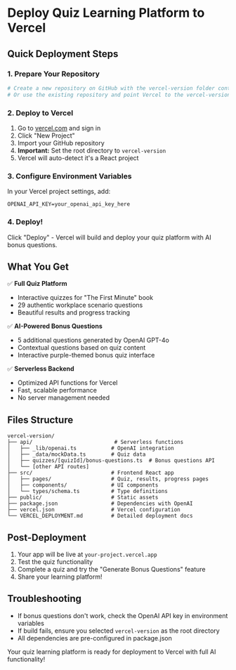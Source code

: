 # Deploy Quiz Learning Platform to Vercel

## Quick Deployment Steps

### 1. Prepare Your Repository
```bash
# Create a new repository on GitHub with the vercel-version folder contents
# Or use the existing repository and point Vercel to the vercel-version folder
```

### 2. Deploy to Vercel
1. Go to [vercel.com](https://vercel.com) and sign in
2. Click "New Project"
3. Import your GitHub repository
4. **Important:** Set the root directory to `vercel-version`
5. Vercel will auto-detect it's a React project

### 3. Configure Environment Variables
In your Vercel project settings, add:
```
OPENAI_API_KEY=your_openai_api_key_here
```

### 4. Deploy!
Click "Deploy" - Vercel will build and deploy your quiz platform with AI bonus questions.

## What You Get

✅ **Full Quiz Platform**
- Interactive quizzes for "The First Minute" book
- 29 authentic workplace scenario questions
- Beautiful results and progress tracking

✅ **AI-Powered Bonus Questions**
- 5 additional questions generated by OpenAI GPT-4o
- Contextual questions based on quiz content
- Interactive purple-themed bonus quiz interface

✅ **Serverless Backend**
- Optimized API functions for Vercel
- Fast, scalable performance
- No server management needed

## Files Structure
```
vercel-version/
├── api/                          # Serverless functions
│   ├── _lib/openai.ts           # OpenAI integration
│   ├── _data/mockData.ts        # Quiz data
│   ├── quizzes/[quizId]/bonus-questions.ts  # Bonus questions API
│   └── [other API routes]
├── src/                         # Frontend React app
│   ├── pages/                   # Quiz, results, progress pages
│   ├── components/              # UI components
│   └── types/schema.ts          # Type definitions
├── public/                      # Static assets
├── package.json                 # Dependencies with OpenAI
├── vercel.json                  # Vercel configuration
└── VERCEL_DEPLOYMENT.md         # Detailed deployment docs
```

## Post-Deployment
1. Your app will be live at `your-project.vercel.app`
2. Test the quiz functionality
3. Complete a quiz and try the "Generate Bonus Questions" feature
4. Share your learning platform!

## Troubleshooting
- If bonus questions don't work, check the OpenAI API key in environment variables
- If build fails, ensure you selected `vercel-version` as the root directory
- All dependencies are pre-configured in package.json

Your quiz learning platform is ready for deployment to Vercel with full AI functionality!